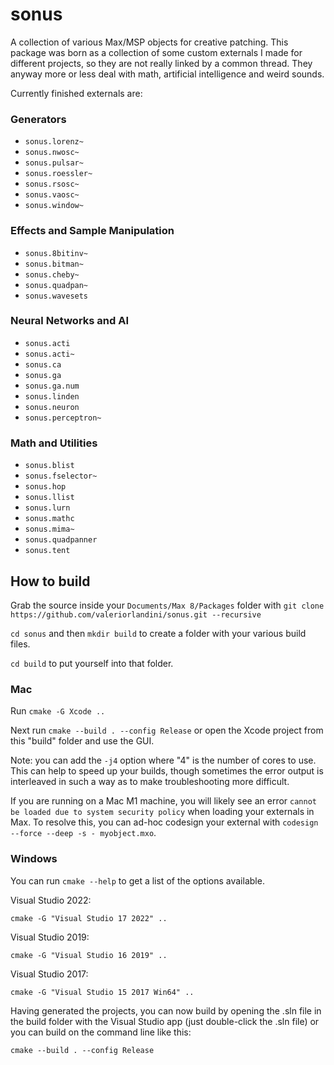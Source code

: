 # sonus
A collection of various Max/MSP objects for creative patching. This package was born as a collection of some custom externals
I made for different projects, so they are not really linked by a common thread. They anyway more or less deal with math,
artificial intelligence and weird sounds.

Currently finished externals are:

### Generators
* `sonus.lorenz~`
* `sonus.nwosc~`
* `sonus.pulsar~`
* `sonus.roessler~`
* `sonus.rsosc~`
* `sonus.vaosc~`
* `sonus.window~`

### Effects and Sample Manipulation
* `sonus.8bitinv~`
* `sonus.bitman~`
* `sonus.cheby~`
* `sonus.quadpan~`
* `sonus.wavesets`

### Neural Networks and AI
* `sonus.acti`
* `sonus.acti~`
* `sonus.ca`
* `sonus.ga`
* `sonus.ga.num`
* `sonus.linden`
* `sonus.neuron`
* `sonus.perceptron~`

### Math and Utilities
* `sonus.blist`
* `sonus.fselector~`
* `sonus.hop`
* `sonus.llist`
* `sonus.lurn`
* `sonus.mathc`
* `sonus.mima~`
* `sonus.quadpanner`
* `sonus.tent`


## How to build

Grab the source inside your `Documents/Max 8/Packages` folder with `git clone https://github.com/valeriorlandini/sonus.git --recursive` 

`cd sonus` and then `mkdir build` to create a folder with your various build files.

`cd build` to put yourself into that folder.

### Mac 

Run `cmake -G Xcode ..`

Next run `cmake --build . --config Release` or open the Xcode project from this "build" folder and use the GUI.

Note: you can add the `-j4` option where "4" is the number of cores to use.  This can help to speed up your builds, though sometimes the error output is interleaved in such a way as to make troubleshooting more difficult.

If you are running on a Mac M1 machine, you will likely see an error `cannot be loaded due to system security policy` when loading your externals in Max. To resolve this, you can ad-hoc codesign your external with `codesign --force --deep -s - myobject.mxo`.

### Windows

You can run `cmake --help` to get a list of the options available. 

Visual Studio 2022:

`cmake -G "Visual Studio 17 2022" ..`

Visual Studio 2019:

`cmake -G "Visual Studio 16 2019" ..`

Visual Studio 2017:

`cmake -G "Visual Studio 15 2017 Win64" ..`

Having generated the projects, you can now build by opening the .sln file in the build folder with the Visual Studio app (just double-click the .sln file) or you can build on the command line like this:

`cmake --build . --config Release`

